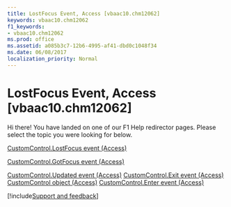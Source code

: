 ```yaml
---
title: LostFocus Event, Access [vbaac10.chm12062]
keywords: vbaac10.chm12062
f1_keywords:
- vbaac10.chm12062
ms.prod: office
ms.assetid: a085b3c7-12b6-4995-af41-dbd0c1048f34
ms.date: 06/08/2017
localization_priority: Normal
---
```



# LostFocus Event, Access [vbaac10.chm12062]

Hi there! You have landed on one of our F1 Help redirector pages. Please select the topic you were looking for below.

[CustomControl.LostFocus event (Access)](https://msdn.microsoft.com/library/061c8169-f11a-db5a-3bfe-5f43d1a33a74%28Office.15%29.aspx)

[CustomControl.GotFocus event (Access)](https://msdn.microsoft.com/library/c0329ab1-bd08-31be-cd57-636540f58539%28Office.15%29.aspx)

[CustomControl.Updated event (Access)](https://msdn.microsoft.com/library/4c7820ba-d712-7ace-483f-8c943eec16f6%28Office.15%29.aspx)
[CustomControl.Exit event (Access)](https://msdn.microsoft.com/library/3e78fb94-69d0-0192-d5e9-f14d8bbf8c4e%28Office.15%29.aspx)
[CustomControl object (Access)](https://msdn.microsoft.com/library/a6ded8cf-4cf8-26ff-bade-f37a7ac52b02%28Office.15%29.aspx)
[CustomControl.Enter event (Access)](https://msdn.microsoft.com/library/f62c7d3b-c5af-58a5-f65f-fbcafef724f8%28Office.15%29.aspx)

[!include[Support and feedback](~/includes/feedback-boilerplate.md)]